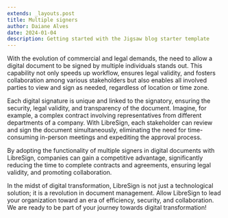 ```yaml
---
extends: _layouts.post
title: Multiple signers
author: Daiane Alves
date: 2024-01-04
description: Getting started with the Jigsaw blog starter template
---
```


With the evolution of commercial and legal demands, the need to allow a digital document to be signed by multiple individuals stands out. This capability not only speeds up workflow, ensures legal validity, and fosters collaboration among various stakeholders but also enables all involved parties to view and sign as needed, regardless of location or time zone.

Each digital signature is unique and linked to the signatory, ensuring the security, legal validity, and transparency of the document. Imagine, for example, a complex contract involving representatives from different departments of a company. With LibreSign, each stakeholder can review and sign the document simultaneously, eliminating the need for time-consuming in-person meetings and expediting the approval process.

By adopting the functionality of multiple signers in digital documents with LibreSign, companies can gain a competitive advantage, significantly reducing the time to complete contracts and agreements, ensuring legal validity, and promoting collaboration.

In the midst of digital transformation, LibreSign is not just a technological solution; it is a revolution in document management. Allow LibreSign to lead your organization toward an era of efficiency, security, and collaboration. We are ready to be part of your journey towards digital transformation!
